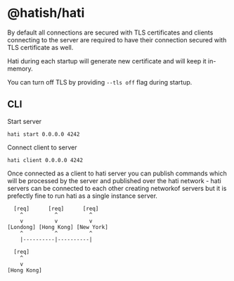 # @hatish/hati

By default all connections are secured with TLS certificates and clients connecting to the server are required to have their connection secured with TLS certificate as well.

Hati during each startup will generate new certificate and will keep it in-memory.

You can turn off TLS by providing `--tls off` flag during startup.

## CLI

Start server

```
hati start 0.0.0.0 4242
```

Connect client to server

```
hati client 0.0.0.0 4242
```

Once connected as a client to hati server you can publish commands which will be processed by the server and published over the hati network - hati servers can be connected to each other creating networkof servers but it is prefectly fine to run hati as a single instance server.

```
  [req]      [req]      [req]
    ^          ^          ^
    v          v          v
[Londong] [Hong Kong] [New York]
    ^          ^          ^
    |----------|----------|
```

```
  [req]
    ^
    v
[Hong Kong]
```
